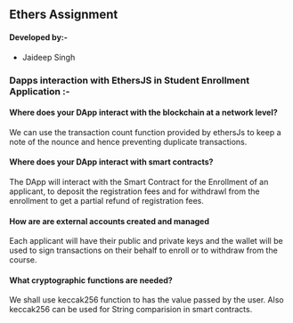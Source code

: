 ## Ethers Assignment

#### Developed by:-  
- Jaideep Singh 

### Dapps interaction with EthersJS in Student Enrollment Application :-

#### Where does your DApp interact with the blockchain at a network level? 

We can use the transaction count function provided by ethersJs to keep a note of the nounce and hence preventing duplicate transactions.

#### Where does your DApp interact with smart contracts?

The DApp will interact with the Smart Contract for the Enrollment of an applicant, to deposit the registration fees and for withdrawl from the enrollment to get a partial refund of registration fees.

#### How are are external accounts created and managed

Each applicant will have their public and private keys and the wallet will be used to sign transactions on their behalf to enroll or to withdraw from the course.

#### What cryptographic functions are needed?

We shall use keccak256 function to has the value passed by the user. Also keccak256 can be used for String comparision in smart contracts.